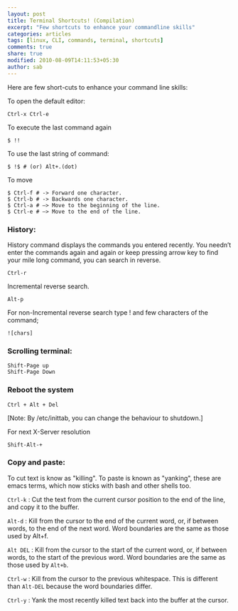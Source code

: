 ```yaml
---
layout: post
title: Terminal Shortcuts! (Compilation)
excerpt: "Few shortcuts to enhance your commandline skills"
categories: articles
tags: [linux, CLI, commands, terminal, shortcuts]
comments: true
share: true
modified: 2010-08-09T14:11:53+05:30
author: sab
---
```


Here are few short-cuts to enhance your command line skills:

To open the default editor:

```console
Ctrl-x Ctrl-e
```
To execute the last command again

```console
$ !!
```

To use the last string of command:

```console
$ !$ # (or) Alt+.(dot)
```

To move

```console
$ Ctrl-f # -> Forward one character.
$ Ctrl-b # -> Backwards one character.
$ Ctrl-a # —> Move to the beginning of the line.
$ Ctrl-e # —> Move to the end of the line.
```

### History:

History command displays the commands you entered recently. You needn’t enter
the commands again and again or keep pressing arrow key to find your mile long
command, you can search in reverse.

```
Ctrl-r
```

Incremental reverse search.

```
Alt-p
```

For non-Incremental reverse search type ! and few characters of the command;

```
![chars]
```

### Scrolling terminal:

```
Shift-Page up
Shift-Page Down
```

### Reboot the system

```
Ctrl + Alt + Del
```

[Note: By /etc/inittab, you can change the behaviour to shutdown.]

For next X-Server resolution

```
Shift-Alt-+
```

### Copy and paste:

To cut text is know as "killing". To paste is known as "yanking", these are
emacs terms, which now sticks with bash and other shells too.

`Ctrl-k`
:    Cut the text from the current cursor position to the end of the line, and copy it to the buffer.

`Alt-d`
: Kill from the cursor to the end of the current word, or, if between words, to
  the end of the next word. Word boundaries are the same as those used by Alt+f.

`Alt DEL`
: Kill from the cursor to the start of the current word, or, if between words,
  to the start of the previous word. Word boundaries are the same as those used by
  `Alt+b`.

`Ctrl-w`
: Kill from the cursor to the previous whitespace. This is different than
  `Alt-DEL` because the word boundaries differ.
  
`Ctrl-y`
: Yank the most recently killed text back into the buffer at the cursor.
